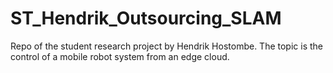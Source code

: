 # ST_Hendrik_Outsourcing_SLAM
Repo of the student research project by Hendrik Hostombe. The topic is the control of a mobile robot system from an edge cloud.
